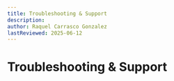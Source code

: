 ```yaml
---
title: Troubleshooting & Support
description: 
author: Raquel Carrasco Gonzalez
lastReviewed: 2025-06-12
---
```


# Troubleshooting & Support

<!-- * [8 · Troubleshooting & Support](8-troubleshooting/README.md)
    * [Common Issues & Solutions](8-troubleshooting/common-issues.md)
    * [Support Channels](8-troubleshooting/support-channels.md) -->
